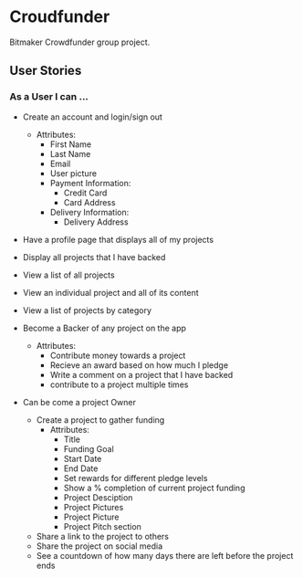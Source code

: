 # Croudfunder
Bitmaker Crowdfunder group project.


## User Stories
### As a User I can ...
- Create an account and login/sign out
  - Attributes:
    - First Name
    - Last Name
    - Email
    - User picture
    - Payment Information:
      - Credit Card
      - Card Address
    - Delivery Information:
      - Delivery Address

- Have a profile page that displays all of my projects
- Display all projects that I have backed
- View a list of all projects
- View an individual project and all of its content
- View a list of projects by category

- Become a Backer of any project on the app
  - Attributes:
    - Contribute money towards a project
    - Recieve an award based on how much I pledge
    - Write a comment on a project that I have backed
    - contribute to a project multiple times

- Can be come a project Owner
  - Create a project to gather funding
    - Attributes:
      - Title
      - Funding Goal
      - Start Date
      - End Date
      - Set rewards for different pledge levels
      - Show a % completion of current project funding
      - Project Desciption
      - Project Pictures
      - Project Picture
      - Project Pitch section
  - Share a link to the project to others
  - Share the project on social media
  - See a countdown of how many days there are left before the project ends